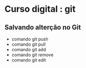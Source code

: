 # Curso digital : git

## Salvando alterção no Git

* comando git push
* comando git pull
* comando git add
* comando git remove
* comando git edit
